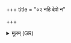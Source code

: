 +++
title = "०२ नहि देवो न"

+++
<details><summary>मूलम् (GR)</summary>

नहि देवो न मर्त्यो  
महस् तव क्रतुं परः (…) ॥
</details>